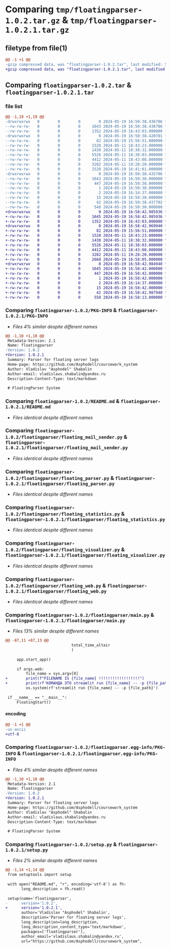 # Comparing `tmp/floatingparser-1.0.2.tar.gz` & `tmp/floatingparser-1.0.2.1.tar.gz`

## filetype from file(1)

```diff
@@ -1 +1 @@
-gzip compressed data, was "floatingparser-1.0.2.tar", last modified: Sun May 19 16:50:38 2024, max compression
+gzip compressed data, was "floatingparser-1.0.2.1.tar", last modified: Sun May 19 16:58:42 2024, max compression
```

## Comparing `floatingparser-1.0.2.tar` & `floatingparser-1.0.2.1.tar`

### file list

```diff
@@ -1,19 +1,19 @@
-drwxrwxrwx   0        0        0        0 2024-05-19 16:50:38.436706 floatingparser-1.0.2/
--rw-rw-rw-   0        0        0     1643 2024-05-19 16:50:38.436706 floatingparser-1.0.2/PKG-INFO
--rw-rw-rw-   0        0        0     1352 2024-05-19 16:43:03.000000 floatingparser-1.0.2/README.md
-drwxrwxrwx   0        0        0        0 2024-05-19 16:50:38.420701 floatingparser-1.0.2/floatingparser/
--rw-rw-rw-   0        0        0       82 2024-05-19 15:56:51.000000 floatingparser-1.0.2/floatingparser/__init__.py
--rw-rw-rw-   0        0        0     1520 2024-05-11 18:43:23.000000 floatingparser-1.0.2/floatingparser/floating_mail_sender.py
--rw-rw-rw-   0        0        0     1430 2024-05-11 18:38:32.000000 floatingparser-1.0.2/floatingparser/floating_parser.py
--rw-rw-rw-   0        0        0     5526 2024-05-11 18:38:03.000000 floatingparser-1.0.2/floatingparser/floating_statistics.py
--rw-rw-rw-   0        0        0     4412 2024-05-11 18:43:08.000000 floatingparser-1.0.2/floatingparser/floating_visualizer.py
--rw-rw-rw-   0        0        0     3282 2024-05-11 19:28:20.000000 floatingparser-1.0.2/floatingparser/floating_web.py
--rw-rw-rw-   0        0        0     2520 2024-05-19 16:41:01.000000 floatingparser-1.0.2/floatingparser/main.py
-drwxrwxrwx   0        0        0        0 2024-05-19 16:50:38.435706 floatingparser-1.0.2/floatingparser.egg-info/
--rw-rw-rw-   0        0        0     1643 2024-05-19 16:50:38.000000 floatingparser-1.0.2/floatingparser.egg-info/PKG-INFO
--rw-rw-rw-   0        0        0      447 2024-05-19 16:50:38.000000 floatingparser-1.0.2/floatingparser.egg-info/SOURCES.txt
--rw-rw-rw-   0        0        0        1 2024-05-19 16:50:38.000000 floatingparser-1.0.2/floatingparser.egg-info/dependency_links.txt
--rw-rw-rw-   0        0        0        2 2024-05-19 16:14:37.000000 floatingparser-1.0.2/floatingparser.egg-info/not-zip-safe
--rw-rw-rw-   0        0        0       15 2024-05-19 16:50:38.000000 floatingparser-1.0.2/floatingparser.egg-info/top_level.txt
--rw-rw-rw-   0        0        0       42 2024-05-19 16:50:38.437702 floatingparser-1.0.2/setup.cfg
--rw-rw-rw-   0        0        0      548 2024-05-19 16:50:30.000000 floatingparser-1.0.2/setup.py
+drwxrwxrwx   0        0        0        0 2024-05-19 16:58:42.985936 floatingparser-1.0.2.1/
+-rw-rw-rw-   0        0        0     1645 2024-05-19 16:58:42.985936 floatingparser-1.0.2.1/PKG-INFO
+-rw-rw-rw-   0        0        0     1352 2024-05-19 16:43:03.000000 floatingparser-1.0.2.1/README.md
+drwxrwxrwx   0        0        0        0 2024-05-19 16:58:42.969940 floatingparser-1.0.2.1/floatingparser/
+-rw-rw-rw-   0        0        0       82 2024-05-19 15:56:51.000000 floatingparser-1.0.2.1/floatingparser/__init__.py
+-rw-rw-rw-   0        0        0     1520 2024-05-11 18:43:23.000000 floatingparser-1.0.2.1/floatingparser/floating_mail_sender.py
+-rw-rw-rw-   0        0        0     1430 2024-05-11 18:38:32.000000 floatingparser-1.0.2.1/floatingparser/floating_parser.py
+-rw-rw-rw-   0        0        0     5526 2024-05-11 18:38:03.000000 floatingparser-1.0.2.1/floatingparser/floating_statistics.py
+-rw-rw-rw-   0        0        0     4412 2024-05-11 18:43:08.000000 floatingparser-1.0.2.1/floatingparser/floating_visualizer.py
+-rw-rw-rw-   0        0        0     3282 2024-05-11 19:28:20.000000 floatingparser-1.0.2.1/floatingparser/floating_web.py
+-rw-rw-rw-   0        0        0     2668 2024-05-19 16:58:05.000000 floatingparser-1.0.2.1/floatingparser/main.py
+drwxrwxrwx   0        0        0        0 2024-05-19 16:58:42.984940 floatingparser-1.0.2.1/floatingparser.egg-info/
+-rw-rw-rw-   0        0        0     1645 2024-05-19 16:58:42.000000 floatingparser-1.0.2.1/floatingparser.egg-info/PKG-INFO
+-rw-rw-rw-   0        0        0      447 2024-05-19 16:58:42.000000 floatingparser-1.0.2.1/floatingparser.egg-info/SOURCES.txt
+-rw-rw-rw-   0        0        0        1 2024-05-19 16:58:42.000000 floatingparser-1.0.2.1/floatingparser.egg-info/dependency_links.txt
+-rw-rw-rw-   0        0        0        2 2024-05-19 16:14:37.000000 floatingparser-1.0.2.1/floatingparser.egg-info/not-zip-safe
+-rw-rw-rw-   0        0        0       15 2024-05-19 16:58:42.000000 floatingparser-1.0.2.1/floatingparser.egg-info/top_level.txt
+-rw-rw-rw-   0        0        0       42 2024-05-19 16:58:42.987940 floatingparser-1.0.2.1/setup.cfg
+-rw-rw-rw-   0        0        0      550 2024-05-19 16:58:13.000000 floatingparser-1.0.2.1/setup.py
```

### Comparing `floatingparser-1.0.2/PKG-INFO` & `floatingparser-1.0.2.1/PKG-INFO`

 * *Files 4% similar despite different names*

```diff
@@ -1,10 +1,10 @@
 Metadata-Version: 2.1
 Name: floatingparser
-Version: 1.0.2
+Version: 1.0.2.1
 Summary: Parser for floating server logs
 Home-page: https://github.com/Asphodell/coursework_system
 Author: Vladislav "Asphodel" Shabalin
 Author-email: vladislaus.shabalin@yandex.ru
 Description-Content-Type: text/markdown
 
 # FloatingParser System
```

### Comparing `floatingparser-1.0.2/README.md` & `floatingparser-1.0.2.1/README.md`

 * *Files identical despite different names*

### Comparing `floatingparser-1.0.2/floatingparser/floating_mail_sender.py` & `floatingparser-1.0.2.1/floatingparser/floating_mail_sender.py`

 * *Files identical despite different names*

### Comparing `floatingparser-1.0.2/floatingparser/floating_parser.py` & `floatingparser-1.0.2.1/floatingparser/floating_parser.py`

 * *Files identical despite different names*

### Comparing `floatingparser-1.0.2/floatingparser/floating_statistics.py` & `floatingparser-1.0.2.1/floatingparser/floating_statistics.py`

 * *Files identical despite different names*

### Comparing `floatingparser-1.0.2/floatingparser/floating_visualizer.py` & `floatingparser-1.0.2.1/floatingparser/floating_visualizer.py`

 * *Files identical despite different names*

### Comparing `floatingparser-1.0.2/floatingparser/floating_web.py` & `floatingparser-1.0.2.1/floatingparser/floating_web.py`

 * *Files identical despite different names*

### Comparing `floatingparser-1.0.2/floatingparser/main.py` & `floatingparser-1.0.2.1/floatingparser/main.py`

 * *Files 13% similar despite different names*

```diff
@@ -87,11 +87,13 @@
                             total_time_altair
                             )
 
     app.start_app() 
 
     if args.web:
         file_name = sys.argv[0]
+        print(f"FILENAME IS {file_name} !!!!!!!!!!!!!!!!!!")
+        print(rf'КОМАНДА ЭТО streamlit run {file_name} -- -p {file_path}')
         os.system(rf'streamlit run {file_name} -- -p {file_path}')
 
 if __name__ == "__main__":
     FloatingStart()
```

#### encoding

```diff
@@ -1 +1 @@
-us-ascii
+utf-8
```

### Comparing `floatingparser-1.0.2/floatingparser.egg-info/PKG-INFO` & `floatingparser-1.0.2.1/floatingparser.egg-info/PKG-INFO`

 * *Files 4% similar despite different names*

```diff
@@ -1,10 +1,10 @@
 Metadata-Version: 2.1
 Name: floatingparser
-Version: 1.0.2
+Version: 1.0.2.1
 Summary: Parser for floating server logs
 Home-page: https://github.com/Asphodell/coursework_system
 Author: Vladislav "Asphodel" Shabalin
 Author-email: vladislaus.shabalin@yandex.ru
 Description-Content-Type: text/markdown
 
 # FloatingParser System
```

### Comparing `floatingparser-1.0.2/setup.py` & `floatingparser-1.0.2.1/setup.py`

 * *Files 2% similar despite different names*

```diff
@@ -1,14 +1,14 @@
 from setuptools import setup
 
 with open("README.md", "r", encoding='utf-8') as fh:
       long_description = fh.read()
 
 setup(name='floatingparser',
-      version='1.0.2',
+      version='1.0.2.1',
       author='Vladislav "Asphodel" Shabalin',
       description='Parser for floating server logs',
       long_description=long_description,  
       long_description_content_type='text/markdown',
       packages=['floatingparser'],
       author_email='vladislaus.shabalin@yandex.ru',
       url="https://github.com/Asphodell/coursework_system",
```

